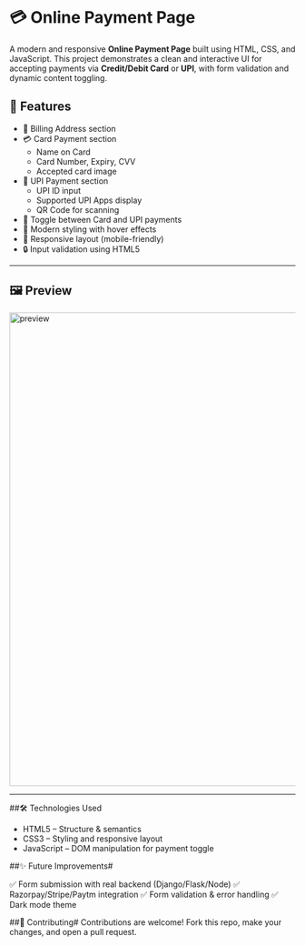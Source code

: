# 💳 Online Payment Page #

A modern and responsive **Online Payment Page** built using HTML, CSS, and JavaScript. This project demonstrates a clean and interactive UI for accepting payments via **Credit/Debit Card** or **UPI**, with form validation and dynamic content toggling.

## 🌟 Features

- 💼 Billing Address section
- 💳 Card Payment section
  - Name on Card
  - Card Number, Expiry, CVV
  - Accepted card image
- 📱 UPI Payment section
  - UPI ID input
  - Supported UPI Apps display
  - QR Code for scanning
- 🔘 Toggle between Card and UPI payments
- 🎨 Modern styling with hover effects
- 📱 Responsive layout (mobile-friendly)
- 🔒 Input validation using HTML5

---

## 🖼️ Preview

<img width="833" alt="preview" src="https://github.com/user-attachments/assets/ac7ea15f-c70b-403d-b78e-ba2d1c779829" />

---

##🛠️ Technologies Used 

- HTML5 – Structure & semantics
- CSS3 – Styling and responsive layout
- JavaScript – DOM manipulation for payment toggle

##✨ Future Improvements#

✅ Form submission with real backend (Django/Flask/Node)
✅ Razorpay/Stripe/Paytm integration
✅ Form validation & error handling
✅ Dark mode theme

##🤝 Contributing#
Contributions are welcome! Fork this repo, make your changes, and open a pull request.


